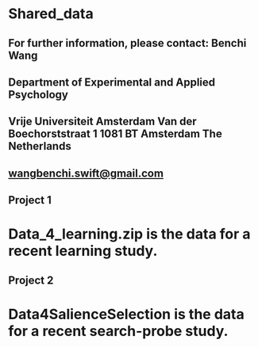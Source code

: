 # Shared_data
## For further information, please contact: Benchi Wang 
## Department of Experimental and Applied Psychology 
## Vrije Universiteit Amsterdam Van der Boechorststraat 1 1081 BT Amsterdam The Netherlands 
## wangbenchi.swift@gmail.com

## Project 1
# Data_4_learning.zip is the data for a recent learning study.

## Project 2
# Data4SalienceSelection is the data for a recent search-probe study.
